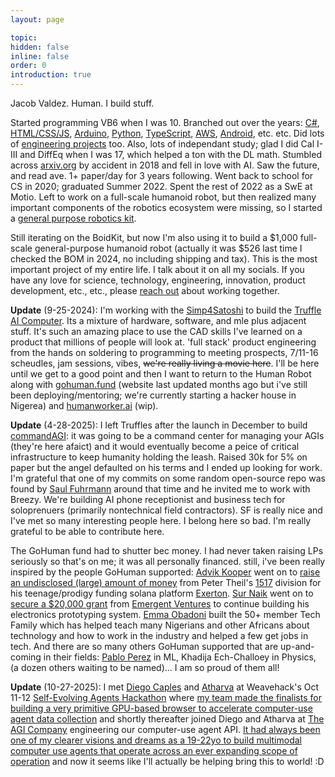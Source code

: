 ```yaml
---
layout: page

topic:
hidden: false
inline: false
order: 0
introduction: true
---
```


Jacob Valdez. Human. I build stuff.

Started programming VB6 when I was 10. Branched out over the years: [C#](https://github.com/JacobFV/Sale), [HTML/CSS/JS](https://github.com/JacobFV/Copyright-Calculator), [Arduino](https://jacobfv123.medium.com/cookie-cutter-cnc-923c68932ee6), [Python](https://github.com/JacobFV/jnumpy), [TypeScript](https://www.mitwa.ai/), [AWS](https://jacobfv.github.io/blog/2021/rtc-jupyterlab-in-the-cloud/), [Android](https://jacobfv.github.io/projects/desparados-a-eye/), etc. etc. Did lots of [engineering projects](https://jacobfvaldez.weebly.com/) too. Also, lots of independant study; glad I did Cal I-III and DiffEq when I was 17, which helped a ton with the DL math. Stumbled across [arxiv.org](https://arxiv.org) by accident in 2018 and fell in love with AI. Saw the future, and read ave. 1+ paper/day for 3 years following. Went back to school for CS in 2020; graduated Summer 2022. Spent the rest of 2022 as a SwE at Motio. Left to work on a full-scale humanoid robot, but then realized many important components of the robotics ecosystem were missing, so I started a [general purpose robotics kit](https://limboid.ai).

Still iterating on the BoidKit, but now I'm also using it to build a $1,000 full-scale general-purpose humanoid robot (actually it was $526 last time I checked the BOM in 2024, no including shipping and tax). This is the most important project of my entire life. I talk about it on all my socials. If you have any love for science, technology, engineering, innovation, product development, etc., etc., please [reach out](https://jacobfv.github.io/bio#contact) about working together.

**Update** (9-25-2024): I'm working with the [Simp4Satoshi](https://x.com/iamgingertrash) to build the [Truffle AI Computer](https://x.com/itsalltruffles). Its a mixture of hardware, software, and mle plus adjacent stuff. It's such an amazing place to use the CAD skills I've learned on a product that millions of people will look at. 'full stack' product engineering from the hands on soldering to programming to meeting prospects, 7/11-16 scheudles, jam sessions, vibes, <s>we're really living a movie here</s>. I'll be here until we get to a good point and then I want to return to the Human Robot along with [gohuman.fund](https://gohuman.fund) (website last updated months ago but i've still been deploying/mentoring; we're currently starting a hacker house in Nigerea) and [humanworker.ai](https://humanworker.ai) (wip). 

**Update** (4-28-2025): I left Truffles after the launch in December to build [commandAGI](https://commandagi.com): it was going to be a command center for managing your AGIs (they're here afaict) and it would eventually become a peice of critical infrastructure to keep humanity holding the leash. Raised 30k for 5% on paper but the angel defaulted on his terms and I ended up looking for work. I'm grateful that one of my commits on some random open-source repo was found by [Saul Fuhrmann](https://www.linkedin.com/in/saul-fuhrmann-775a0b159/) around that time and he invited me to work with Breezy. We're building AI phone receptionist and business tech for soloprenuers (primarily nontechnical field contractors). SF is really nice and I've met so many interesting people here. I belong here so bad. I'm really grateful to be able to contribute here.

The GoHuman fund had to shutter bec money. I had never taken raising LPs seriously so that's on me; it was all personally financed. still, i've been really inspired by the people GoHuman supported: [Advik Kooper](https://x.com/heyadvikkapoor) went on to [raise an undisclosed (large) amount of money](https://x.com/heyadvikkapoor/status/1869838263164514363) from Peter Theil's [1517](https://www.1517fund.com/) division for his teenage/prodigy funding solana platform [Exerton](http://exerton.xyz). [Sur Naik](https://x.com/sur_naik) went on to [secure a $20,000 grant](https://x.com/GoHumanFund/status/1892266967056470268) from [Emergent Ventures](https://x.com/emergent_vc) to continue building his electronics prototyping system. [Emma Obadoni](https://x.com/EObadoni) built the 50+ member Tech Family which has helped teach many Nigerians and other Africans about technology and how to work in the industry and helped a few get jobs in tech. And there are so many others GoHuman supported that are up-and-coming in their fields:  [Pablo Perez](https://www.linkedin.com/in/pablo-cobo-b46a8128b/) in ML, Khadija Ech-Challoey in Physics, (a dozen others waiting to be named)... I am so proud of them all!

**Update** (10-27-2025): I met [Diego Caples](https://x.com/diegocaples) and [Atharva](https://x.com/_gundawar) at Weavehack's Oct 11-12 [Self-Evolving Agents Hackathon](https://luma.com/weavehacks2?tk=iDsItS) where [my team made the finalists for building a very primitive GPU-based browser to accelerate computer-use agent data collection](https://x.com/wandb/status/1978200052356301237) and shortly thereafter joined Diego and Atharva at [The AGI Company](https://www.theagi.company/) engineering our computer-use agent API. [It had always been one of my clearer visions and dreams as a 19-22yo to build multimodal computer use agents that operate across an ever expanding scope of operation](https://github.com/ComputaCo/computatrum-nn) and now it seems like I'll actually be helping bring this to world! :D